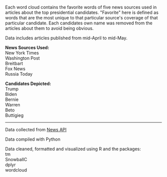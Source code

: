 Each word cloud contains the favorite words of five news sources used in articles about the top presidential candidates. "Favorite" here is defined as words that are the most unique to that particular source's coverage of that particular candidate. Each candidates own name was removed from the articles about them to avoid being obvious.

Data includes articles published from mid-April to mid-May.

**News Sources Used:**  
New York Times  
Washington Post  
Breitbart  
Fox News  
Russia  Today

**Candidates Depicted:**  
Trump  
Biden  
Bernie  
Warren  
Beto  
Buttigieg

---

Data collected from [News API](https://newsapi.org/)

Data compiled with Python

Data cleaned, formatted and visualized using R and the packages:  
tm  
SnowballC  
dplyr  
wordcloud
